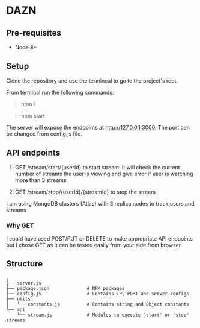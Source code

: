# DAZN

## Pre-requisites

* Node 8+

## Setup

Clone the repository and use the termincal to go to the project's root.

From terminal run the following commands:

> npm i

> npm start

The server will expose the endpoints at http://127.0.0.1:3000. The port can be changed from config.js file.

## API endpoints

1. GET /stream/start/{userId} to start stream: It will check the current number of streams the user is viewing and give error if user is watching more than 3 streams.

2. GET /stream/stop/{userId}/{streamId} to stop the stream

I am using MongoDB clusters (Atlas) with 3 replica nodes to track users and streams

### Why GET

I could have used POST/PUT or DELETE to make appropriate API endpoints but I chose GET as it can be tested easily from your side from browser.

## Structure

    .
    ├── server.js
    ├── package.json              # NPM packages
    ├── config.js                 # Contains IP, PORT and server configs
    ├── utils
    │   └── constants.js          # Contains string and Object constants
    └── api
        └── stream.js             # Modules to execute 'start' or 'stop' streams